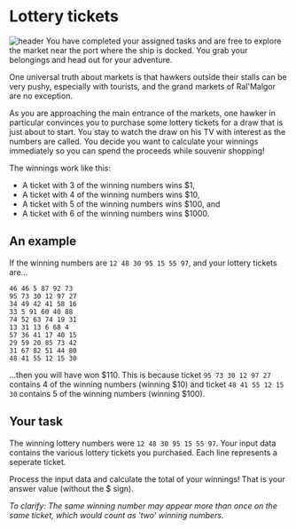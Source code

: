 # Lottery tickets
![header](https://codingquest.io/may2022/lottery-web.jpg)
You have completed your assigned tasks and are free to explore the market near the port where the ship is docked. You grab your belongings and head out for your adventure.

One universal truth about markets is that hawkers outside their stalls can be very pushy, especially with tourists, and the grand markets of Ral'Malgor are no exception.

As you are approaching the main entrance of the markets, one hawker in particular convinces you to purchase some lottery tickets for a draw that is just about to start. You stay to watch the draw on his TV with interest as the numbers are called. You decide you want to calculate your winnings immediately so you can spend the proceeds while souvenir shopping!

The winnings work like this:

- A ticket with 3 of the winning numbers wins $1,
- A ticket with 4 of the winning numbers wins $10,
- A ticket with 5 of the winning numbers wins $100, and
- A ticket with 6 of the winning numbers wins $1000.

## An example
If the winning numbers are `12 48 30 95 15 55 97`, and your lottery tickets are...

```
46 46 5 87 92 73
95 73 30 12 97 27
34 49 42 41 58 16
33 5 91 60 40 88
74 52 63 74 19 31
13 31 13 6 68 4
57 36 41 17 40 15
29 59 20 85 73 42
31 67 82 51 44 80
48 41 55 12 15 30
```
...then you will have won $110.
This is because ticket `95 73 30 12 97 27` contains 4 of the winning numbers (winning $10) and ticket `48 41 55 12 15 30` contains 5 of the winning numbers (winning $100).
## Your task
The winning lottery numbers were `12 48 30 95 15 55 97`. Your input data contains the various lottery tickets you purchased. Each line represents a seperate ticket.

Process the input data and calculate the total of your winnings! That is your answer value (without the $ sign).

_To clarify: The same winning number may appear more than once on the same ticket, which would count as 'two' winning numbers._
